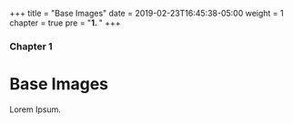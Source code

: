 +++
title = "Base Images"
date = 2019-02-23T16:45:38-05:00
weight = 1
chapter = true
pre = "<b>1. </b>"
+++

### Chapter 1

# Base Images

Lorem Ipsum.